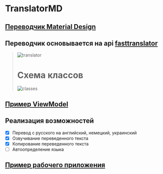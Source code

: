 # TranslatorMD
## [Переводчик Material Design](https://github.com/alexmihalyk23/TranslatorMD)
## Переводчик основывается на api [fasttranslator](https://fasttranslator.herokuapp.com/api)
> ![translator](https://user-images.githubusercontent.com/35634279/102473690-56bfb180-408a-11eb-862e-fa2e8ed2d7d5.png)
> # Схема классов
> ![classes](https://user-images.githubusercontent.com/35634279/109381456-25c2ef00-790d-11eb-9d05-835ca177d6f2.png)
## [Пример ViewModel](https://github.com/alexmihalyk23/TranslatorMD/blob/master/TranslatorMD/ViewModels/MainWindowViewModel.cs)

## Реализация возможностей

- [x] Перевод с русского на английский, немецкий, украинский
- [x] Озвучивание переведенного текста
- [x] Копирование переведенного текста
- [ ] Автоопределение языка

## [Пример рабочего приложения](https://github.com/alexmihalyk23/TranslatorMD/releases)

